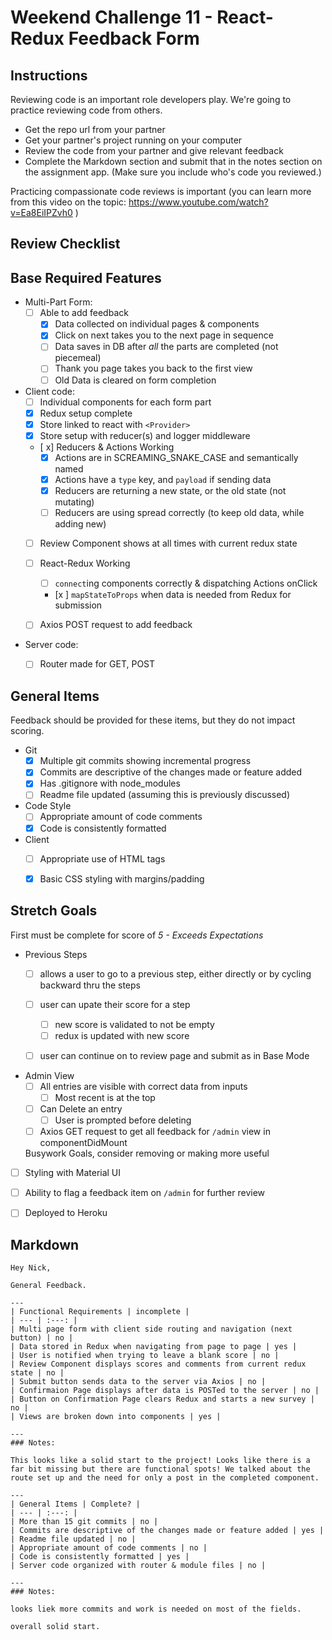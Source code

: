 # Weekend Challenge 11 - React-Redux Feedback Form

## Instructions

Reviewing code is an important role developers play. We're going to practice reviewing code from others.

- Get the repo url from your partner
- Get your partner's project running on your computer
- Review the code from your partner and give relevant feedback
- Complete the Markdown section and submit that in the notes section on the assignment app. (Make sure you include who's code you reviewed.)

Practicing compassionate code reviews is important (you can learn more from this video on the topic: https://www.youtube.com/watch?v=Ea8EiIPZvh0 )

## Review Checklist

## Base Required Features 

- Multi-Part Form:  
  - [ ] Able to add feedback
    - [x] Data collected on individual pages & components
    - [x] Click on next takes you to the next page in sequence
    - [ ] Data saves in DB after *all* the parts are completed (not piecemeal)
    - [ ] Thank you page takes you back to the first view
    - [ ] Old Data is cleared on form completion

- Client code:
  - [ ]  Individual components for each form part
  - [x]  Redux setup complete
    - [x] Store linked to react with `<Provider>`
    - [x] Store setup with reducer(s) and logger middleware 
  - [ x] Reducers & Actions Working
    - [x] Actions are in SCREAMING_SNAKE_CASE and semantically named
    - [x] Actions have a `type` key, and `payload` if sending data
    - [x] Reducers are returning a new state, or the old state (not mutating)
    - [ ] Reducers are using spread correctly (to keep old data, while adding new)
  - [ ] Review Component shows at all times with current redux state
  - [ ] React-Redux Working
    - [ ] `connect`ing components correctly & dispatching Actions onClick
    - [x ] `mapStateToProps` when data is needed from Redux for submission
  - [ ] Axios POST request to add feedback


- Server code:   
  - [ ] Router made for GET, POST


## General Items
Feedback should be provided for these items, but they do not impact scoring.

- Git 
  - [x] Multiple git commits showing incremental progress
  - [x] Commits are descriptive of the changes made or feature added 
  - [x] Has .gitignore with node_modules
  - [ ] Readme file updated (assuming this is previously discussed)
- Code Style 
  - [ ] Appropriate amount of code comments
  - [x] Code is consistently formatted
- Client
  - [ ] Appropriate use of HTML tags
  - [x] Basic CSS styling with margins/padding


## Stretch Goals
First must be complete for score of _5 - Exceeds Expectations_

- Previous Steps
  - [ ] allows a user to go to a previous step, either directly or by cycling backward thru the steps
  - [ ] user can upate their score for a step
    - [ ] new score is validated to not be empty
    - [ ] redux is updated with new score
  - [ ] user can continue on to review page and submit as in Base Mode


- Admin View
  - [ ] All entries are visible with correct data from inputs
    - [ ] Most recent is at the top
  - [ ] Can Delete an entry
    - [ ] User is prompted before deleting
  - [ ] Axios GET request to get all feedback for `/admin` view in componentDidMount

  Busywork Goals, consider removing or making more useful

- [ ] Styling with Material UI
- [ ] Ability to flag a feedback item on `/admin` for further review
- [ ] Deployed to Heroku


## Markdown

```
Hey Nick,

General Feedback.

---
| Functional Requirements | incomplete |
| --- | :---: |
| Multi page form with client side routing and navigation (next button) | no |
| Data stored in Redux when navigating from page to page | yes |
| User is notified when trying to leave a blank score | no |
| Review Component displays scores and comments from current redux state | no |
| Submit button sends data to the server via Axios | no |
| Confirmaion Page displays after data is POSTed to the server | no |
| Button on Confirmation Page clears Redux and starts a new survey | no |
| Views are broken down into components | yes |

---
### Notes:

This looks like a solid start to the project! Looks like there is a far bit missing but there are functional spots! We talked about the route set up and the need for only a post in the completed component.

---
| General Items | Complete? |
| --- | :---: |
| More than 15 git commits | no |
| Commits are descriptive of the changes made or feature added | yes |
| Readme file updated | no |
| Appropriate amount of code comments | no |
| Code is consistently formatted | yes |
| Server code organized with router & module files | no |

---
### Notes:

looks liek more commits and work is needed on most of the fields. 

overall solid start. 
```
